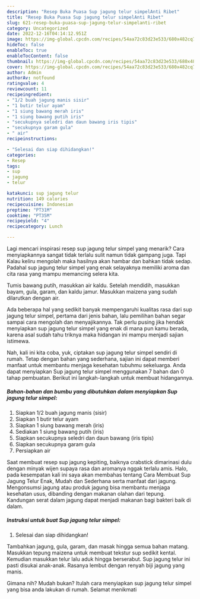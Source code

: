 ```yaml
---
description: "Resep Buka Puasa Sup jagung telur simpelAnti Ribet"
title: "Resep Buka Puasa Sup jagung telur simpelAnti Ribet"
slug: 621-resep-buka-puasa-sup-jagung-telur-simpelanti-ribet
category: Uncategorized
date: 2022-12-16T04:14:12.951Z
image: https://img-global.cpcdn.com/recipes/54aa72c83d23e533/680x482cq70/sup-jagung-telur-simpel-foto-resep-utama.jpg
hideToc: false
enableToc: true
enableTocContent: false
thumbnail: https://img-global.cpcdn.com/recipes/54aa72c83d23e533/680x482cq70/sup-jagung-telur-simpel-foto-resep-utama.jpg
cover: https://img-global.cpcdn.com/recipes/54aa72c83d23e533/680x482cq70/sup-jagung-telur-simpel-foto-resep-utama.jpg
author: Admin
authorAv: notfound
ratingvalue: 4
reviewcount: 11
recipeingredient:
- "1/2 buah jagung manis sisir"
- "1 butir telur ayam"
- "1 siung bawang merah iris"
- "1 siung bawang putih iris"
- "secukupnya seledri dan daun bawang iris tipis"
- "secukupnya garam gula"
- " air"
recipeinstructions:

- "Selesai dan siap dihidangkan!"
categories:
- Resep
tags:
- sup
- jagung
- telur

katakunci: sup jagung telur 
nutrition: 149 calories
recipecuisine: Indonesian
preptime: "PT31M"
cooktime: "PT35M"
recipeyield: "4"
recipecategory: Lunch

---
```



Lagi mencari inspirasi resep sup jagung telur simpel yang menarik? Cara menyiapkannya sangat tidak terlalu sulit namun tidak gampang juga. Tapi Kalau keliru mengolah maka hasilnya akan hambar dan bahkan tidak sedap. Padahal sup jagung telur simpel yang enak selayaknya memiliki aroma dan cita rasa yang mampu memancing selera kita.


Tumis bawang putih, masukkan air kaldu. Setelah mendidih, masukkan bayam, gula, garam, dan kaldu jamur. Masukkan maizena yang sudah dilarutkan dengan air.

Ada beberapa hal yang sedikit banyak mempengaruhi kualitas rasa dari sup jagung telur simpel, pertama dari jenis bahan, lalu pemilihan bahan segar sampai cara mengolah dan menyajikannya. Tak perlu pusing jika hendak menyiapkan sup jagung telur simpel yang enak di mana pun kamu berada, karena asal sudah tahu triknya maka hidangan ini mampu menjadi sajian istimewa.


Nah, kali ini kita coba, yuk, ciptakan sup jagung telur simpel sendiri di rumah. Tetap dengan bahan yang sederhana, sajian ini dapat memberi manfaat untuk membantu menjaga kesehatan tubuhmu sekeluarga. Anda dapat menyiapkan Sup jagung telur simpel menggunakan 7 bahan dan 0 tahap pembuatan. Berikut ini langkah-langkah untuk membuat hidangannya.

<!--inarticleads1-->

##### Bahan-bahan dan bumbu yang dibutuhkan dalam menyiapkan Sup jagung telur simpel:

1. Siapkan 1/2 buah jagung manis (sisir)
1. Siapkan 1 butir telur ayam
1. Siapkan 1 siung bawang merah (iris)
1. Sediakan 1 siung bawang putih (iris)
1. Siapkan secukupnya seledri dan daun bawang (iris tipis)
1. Siapkan secukupnya garam gula
1. Persiapkan  air


Saat membuat resep sup jagung kepiting, baiknya crabstick dimarinasi dulu dengan minyak wijen supaya rasa dan aromanya nggak terlalu amis. Halo, pada kesempatan kali ini saya akan membahas tentang Cara Membuat Sup Jagung Telur Enak, Mudah dan Sederhana serta manfaat dari jagung. Mengonsumsi jagung atau produk jagung bisa membantu menjaga kesehatan usus, dibanding dengan makanan olahan dari tepung. Kandungan serat dalam jagung dapat menjadi makanan bagi bakteri baik di dalam. 

<!--inarticleads2-->

##### Instruksi untuk buat Sup jagung telur simpel:


1. Selesai dan siap dihidangkan!

Tambahkan jagung, gula, garam, dan masak hingga semua bahan matang. Masukkan tepung maizena untuk membuat tekstur sup sedikit kental. Kemudian masukkan telur lalu aduk hingga berserabut. Sup jagung telur ini pasti disukai anak-anak. Rasanya lembut dengan renyah biji jagung yang manis. 

Gimana nih? Mudah bukan? Itulah cara menyiapkan sup jagung telur simpel yang bisa anda lakukan di rumah. Selamat menikmati
